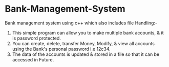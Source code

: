 # Bank-Management-System
Bank management system using c++ which also includes file Handling:-
1) This simple program can allow you to make multiple bank accounts, & it is password protected.
2) You can create, delete, transfer Money, Modify, & view all accounts using the Bank's personal password i.e 12c34.
3) The data of the accounts is updated & stored in a file so that it can be accessed in Future.
